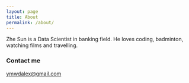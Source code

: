 ```yaml
---
layout: page
title: About
permalink: /about/
---
```


Zhe Sun is a Data Scientist in banking field. He loves coding, badminton, watching films and travelling.

### Contact me

[ymwdalex@gmail.com](mailto:ymwdalex@gmail.com)